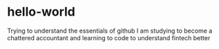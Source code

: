 # hello-world
Trying to understand the essentials of github
I am studying to become a chattered accountant and learning to code to understand fintech better
